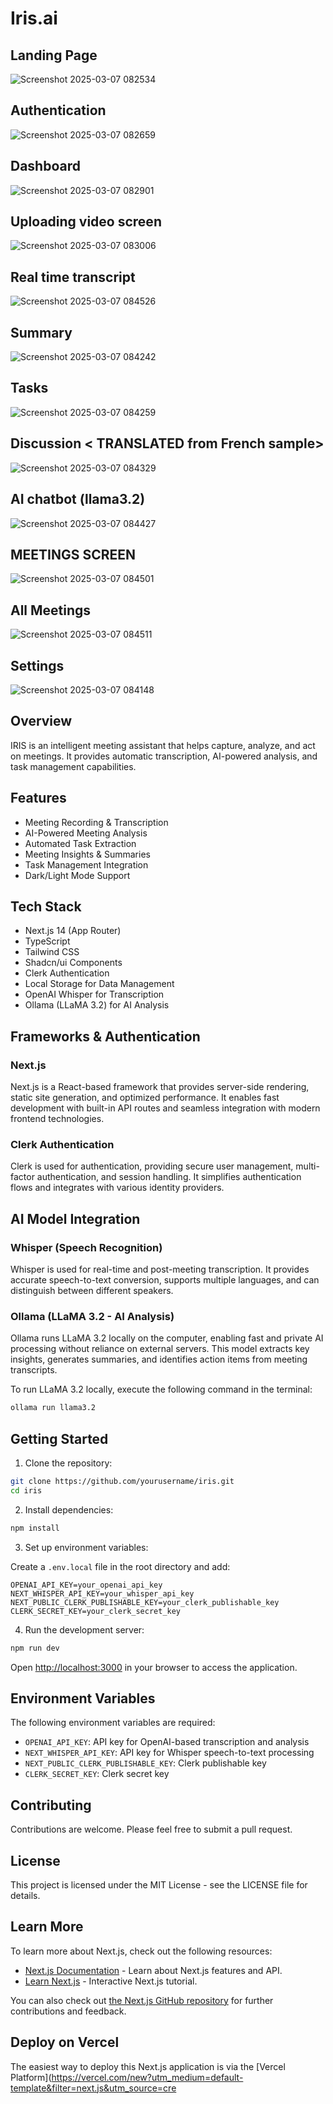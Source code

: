 # Iris.ai


## Landing Page

![Screenshot 2025-03-07 082534](https://github.com/user-attachments/assets/5242b4d2-3eb0-4cce-bd95-16eb9f3f8e05)

## Authentication

![Screenshot 2025-03-07 082659](https://github.com/user-attachments/assets/ed226721-5350-49c6-a908-cc8445c8938f)
 
## Dashboard

![Screenshot 2025-03-07 082901](https://github.com/user-attachments/assets/042e5b18-74fc-4458-9c24-0c8189a9bef8)

## Uploading video screen

![Screenshot 2025-03-07 083006](https://github.com/user-attachments/assets/4c7a7128-0f96-4d16-ac3b-1a1fd759c6d8)

## Real time transcript

![Screenshot 2025-03-07 084526](https://github.com/user-attachments/assets/2c10d0b2-f5bd-494f-9e1d-0147fe44437b)

## Summary

![Screenshot 2025-03-07 084242](https://github.com/user-attachments/assets/7fe18fb3-87e5-4649-bde8-be78ccb6f855)

## Tasks

![Screenshot 2025-03-07 084259](https://github.com/user-attachments/assets/be467733-43b2-463f-a079-ee6c423ad353)

## Discussion < TRANSLATED from French sample>

![Screenshot 2025-03-07 084329](https://github.com/user-attachments/assets/14f754ac-5bdc-417f-b8c3-352a92ee7825)

## AI chatbot (llama3.2)

![Screenshot 2025-03-07 084427](https://github.com/user-attachments/assets/f4752315-b745-4e5f-a480-e6f160d2cb93)

## MEETINGS SCREEN

![Screenshot 2025-03-07 084501](https://github.com/user-attachments/assets/0136f9d6-51bc-4bac-9716-3ba418005b8d)

## All Meetings


![Screenshot 2025-03-07 084511](https://github.com/user-attachments/assets/495df72c-cafa-4f74-832c-71f4ea6e3f41)


## Settings


![Screenshot 2025-03-07 084148](https://github.com/user-attachments/assets/940ffe99-93c9-40e2-a4a6-68ab7dfd3382)












## Overview

IRIS is an intelligent meeting assistant that helps capture, analyze, and act on meetings. It provides automatic transcription, AI-powered analysis, and task management capabilities.

## Features

- Meeting Recording & Transcription
- AI-Powered Meeting Analysis
- Automated Task Extraction
- Meeting Insights & Summaries
- Task Management Integration
- Dark/Light Mode Support

## Tech Stack

- Next.js 14 (App Router)
- TypeScript
- Tailwind CSS
- Shadcn/ui Components
- Clerk Authentication
- Local Storage for Data Management
- OpenAI Whisper for Transcription
- Ollama (LLaMA 3.2) for AI Analysis

## Frameworks & Authentication

### Next.js
Next.js is a React-based framework that provides server-side rendering, static site generation, and optimized performance. It enables fast development with built-in API routes and seamless integration with modern frontend technologies.

### Clerk Authentication
Clerk is used for authentication, providing secure user management, multi-factor authentication, and session handling. It simplifies authentication flows and integrates with various identity providers.

## AI Model Integration

### Whisper (Speech Recognition)
Whisper is used for real-time and post-meeting transcription. It provides accurate speech-to-text conversion, supports multiple languages, and can distinguish between different speakers.

### Ollama (LLaMA 3.2 - AI Analysis)
Ollama runs LLaMA 3.2 locally on the computer, enabling fast and private AI processing without reliance on external servers. This model extracts key insights, generates summaries, and identifies action items from meeting transcripts.

To run LLaMA 3.2 locally, execute the following command in the terminal:

```bash
ollama run llama3.2
```

## Getting Started

1. Clone the repository:

```bash
git clone https://github.com/yourusername/iris.git
cd iris
```

2. Install dependencies:

```bash
npm install
```

3. Set up environment variables:

Create a `.env.local` file in the root directory and add:

```env
OPENAI_API_KEY=your_openai_api_key
NEXT_WHISPER_API_KEY=your_whisper_api_key
NEXT_PUBLIC_CLERK_PUBLISHABLE_KEY=your_clerk_publishable_key
CLERK_SECRET_KEY=your_clerk_secret_key
```

4. Run the development server:

```bash
npm run dev
```

Open [http://localhost:3000](http://localhost:3000) in your browser to access the application.

## Environment Variables

The following environment variables are required:

- `OPENAI_API_KEY`: API key for OpenAI-based transcription and analysis
- `NEXT_WHISPER_API_KEY`: API key for Whisper speech-to-text processing
- `NEXT_PUBLIC_CLERK_PUBLISHABLE_KEY`: Clerk publishable key
- `CLERK_SECRET_KEY`: Clerk secret key

## Contributing

Contributions are welcome. Please feel free to submit a pull request.

## License

This project is licensed under the MIT License - see the LICENSE file for details.

## Learn More

To learn more about Next.js, check out the following resources:

- [Next.js Documentation](https://nextjs.org/docs) - Learn about Next.js features and API.
- [Learn Next.js](https://nextjs.org/learn) - Interactive Next.js tutorial.

You can also check out [the Next.js GitHub repository](https://github.com/vercel/next.js) for further contributions and feedback.

## Deploy on Vercel

The easiest way to deploy this Next.js application is via the [Vercel Platform](https://vercel.com/new?utm_medium=default-template&filter=next.js&utm_source=cre
